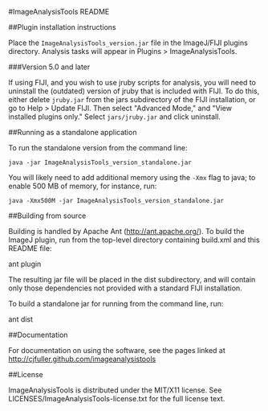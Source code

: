#ImageAnalysisTools README

##Plugin installation instructions

Place the `ImageAnalysisTools_version.jar` file in the ImageJ/FIJI plugins directory.  Analysis tasks will appear in Plugins > ImageAnalysisTools.

###Version 5.0 and later

If using FIJI, and you wish to use jruby scripts for analysis, you will need to uninstall the (outdated) version of jruby that is included with FIJI.  To do this, either delete `jruby.jar` from the jars subdirectory of the FIJI installation, or go to Help > Update FIJI.  Then select "Advanced Mode," and "View installed plugins only."  Select `jars/jruby.jar` and click uninstall.

##Running as a standalone application

To run the standalone version from the command line:

`java -jar ImageAnalysisTools_version_standalone.jar`

You will likely need to add additional memory using the `-Xmx` flag to java; to enable 500 MB of memory, for instance, run:

`java -Xmx500M -jar ImageAnalysisTools_version_standalone.jar`

##Building from source

Building is handled by Apache Ant (http://ant.apache.org/).  To build the ImageJ plugin, run from the top-level directory containing build.xml and this README file:

ant plugin

The resulting jar file will be placed in the dist subdirectory, and will contain only those dependencies not provided with a standard FIJI installation.

To build a standalone jar for running from the command line, run:

ant dist

##Documentation

For documentation on using the software, see the pages linked at http://cjfuller.github.com/imageanalysistools

##License

ImageAnalysisTools is distributed under the MIT/X11 license.  See LICENSES/ImageAnalysisTools-license.txt for the full license text.

